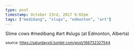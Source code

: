 ```yaml
---
type: post
timestamp: October 23rd, 2017 9:02pm
tags: ["medibang", "slugs", "edmonton", "art"]
---
```

<a href="https://www.instagram.com/p/BanW2-1HFBN/ "></a>

Slime cows #medibang #art #slugs (at Edmonton, Alberta)
 
      
      
  
<small>source: https://saturdayxiii.tumblr.com/post/166732327544</small>
